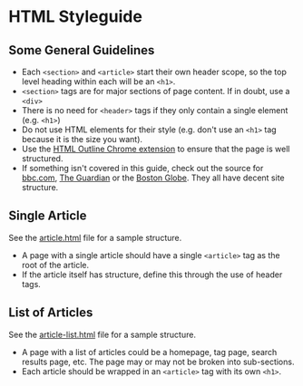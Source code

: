 # HTML Styleguide

## Some General Guidelines

 - Each `<section>` and `<article>` start their own header scope, so the top level heading within each will be an `<h1>`.
 - `<section>` tags are for major sections of page content. If in doubt, use a `<div>`
 - There is no need for `<header>` tags if they only contain a single element (e.g. `<h1>`)
 - Do not use HTML elements for their style (e.g. don't use an `<h1>` tag because it is the size you want).
 - Use the [HTML Outline Chrome extension](https://chrome.google.com/webstore/detail/html5-outliner/afoibpobokebhgfnknfndkgemglggomo?utm_source=chrome-ntp-icon) to ensure that the page is well structured.
 - If something isn't covered in this guide, check out the source for [bbc.com](http://www.bbc.com), [The Guardian](http://www.theguardian.com/au) or the [Boston Globe](http://www.bostonglobe.com). They all have decent site structure.

## Single Article
See the [article.html](article.html) file for a sample structure.

 - A page with a single article should have a single `<article>` tag as the root of the article.
 - If the article itself has structure, define this through the use of header tags. 

## List of Articles
See the [article-list.html](article-list.html) file for a sample structure.

 - A page with a list of articles could be a homepage, tag page, search results page, etc. The page may or may not be broken into sub-sections.
 - Each article should be wrapped in an `<article>` tag with its own `<h1>`.

